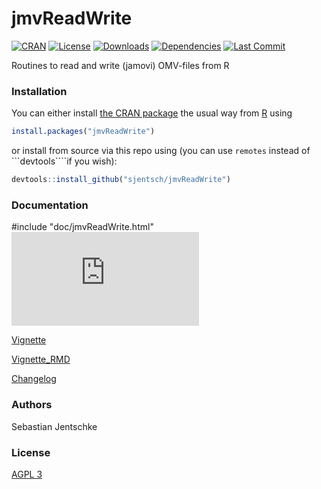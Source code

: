 # jmvReadWrite

[![CRAN](http://www.r-pkg.org/badges/version/jmvReadWrite)](https://cran.r-project.org/package=jmvReadWrite)
[![License](https://img.shields.io/badge/License-AGPL%20v3-green.svg)](https://www.gnu.org/licenses/agpl-3.0.html)
[![Downloads](https://cranlogs.r-pkg.org/badges/jmvReadWrite?color=brightgreen)](https://cran.r-project.org/package=jmvReadWrite)
[![Dependencies](https://tinyverse.netlify.com/badge/RProtoBuf)](https://cran.r-project.org/package=jmvReadWrite)
[![Last Commit](https://img.shields.io/github/last-commit/sjentsch/jmvReadWrite)](https://github.com/sjentsch/jmvReadWrite)
<!---
[//]: [![Build Status](https://travis-ci.org/eddelbuettel/rprotobuf.svg)](https://travis-ci.org/eddelbuettel/rprotobuf)
[//]: [![CI](https://github.com/eddelbuettel/rprotobuf/workflows/ci/badge.svg)](https://github.com/eddelbuettel/rprotobuf/actions?query=workflow%3Aci)
[//]: [![JSS](https://img.shields.io/badge/JSS-10.18637%2Fjss.v071.i02-brightgreen)](https://dx.doi.org/10.18637/jss.v071.i02)
--->

Routines to read and write (jamovi) OMV-files from R

### Installation

You can either install [the CRAN package](https://cran.r-project.org/package=jmvReadWrite)
the usual way from [R](https://www.r-project.org) using

```r
install.packages("jmvReadWrite")
```

or install from source via this repo using (you can use ```remotes``` instead of ```devtools````if you wish):

```r
devtools::install_github("sjentsch/jmvReadWrite")
```

### Documentation

#include "doc/jmvReadWrite.html"
[![Vignette](https://raw.githubusercontent.com/sjentsch/jmvReadWrite/master/doc/jmvReadWrite.html)](https://raw.githubusercontent.com/sjentsch/jmvReadWrite/master/doc/jmvReadWrite.html)

[Vignette](https://raw.githubusercontent.com/sjentsch/jmvReadWrite/master/doc/jmvReadWrite.html)

[Vignette_RMD](https://raw.githubusercontent.com/sjentsch/jmvReadWrite/master/vignettes/jmvReadWrite.Rmd)

[Changelog](CHANGELOG.md)

### Authors

Sebastian Jentschke

### License

[AGPL 3](LICENSE)
